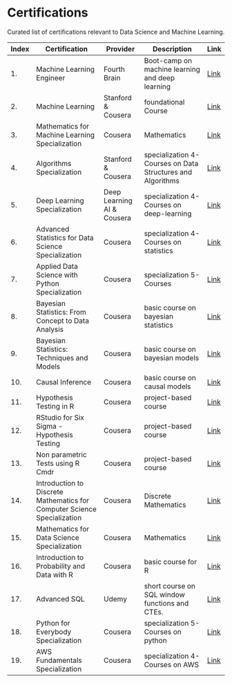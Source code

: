 # Certifications

Curated list of certifications relevant to Data Science and Machine Learning.

| Index | Certification | Provider | Description | Link|
| -- | --- | --- | --- | --- |
| 1. | Machine Learning Engineer | Fourth Brain | Boot-camp on machine learning and deep learning |  [Link](https://discover.fourthbrain.ai/certified-mle) |
| 2. | Machine Learning | Stanford & Cousera | foundational Course |  [Link](https://www.coursera.org/learn/machine-learning) |
| 3. | Mathematics for Machine Learning Specialization | Cousera | Mathematics |  [Link](https://www.coursera.org/specializations/mathematics-machine-learning) |
| 4. | Algorithms Specialization | Stanford & Cousera | specialization 4-Courses on Data Structures and Algorithms |  [Link](https://www.coursera.org/specializations/algorithms) |
| 5. | Deep Learning Specialization | Deep Learning AI & Cousera | specialization 4-Courses on deep-learning |  [Link](https://www.coursera.org/specializations/deep-learning) |
| 6. | Advanced Statistics for Data Science Specialization | Cousera | specialization 4-Courses on statistics |  [Link](https://www.coursera.org/specializations/advanced-statistics-data-science#courses) |
| 7. | Applied Data Science with Python Specialization | Cousera | specialization 5-Courses |  [Link](https://www.coursera.org/specializations/data-science-python) |
| 8. | Bayesian Statistics: From Concept to Data Analysis | Cousera | basic course on bayesian statistics |  [Link](https://www.coursera.org/learn/bayesian-statistics) |
| 9. | Bayesian Statistics: Techniques and Models | Cousera | basic course on bayesian models |  [Link](https://www.coursera.org/learn/mcmc-bayesian-statistics) |
| 10. | Causal Inference | Cousera | basic course on causal models |  [Link](https://www.coursera.org/learn/causal-inference) |
| 11. | Hypothesis Testing in R | Cousera | project-based course |  [Link](https://www.coursera.org/projects/hypothesis-testing-in-r) |
| 12. | RStudio for Six Sigma - Hypothesis Testing | Cousera | project-based course |  [Link](https://www.coursera.org/projects/rstudio-six-sigma-hypothesis-testing) |
| 13. | Non parametric Tests using R Cmdr | Cousera | project-based course |  [Link](https://www.coursera.org/projects/non-parametric-tests-rcmdr) |
| 14. | Introduction to Discrete Mathematics for Computer Science Specialization | Cousera | Discrete Mathematics |  [Link]() |
| 15. | Mathematics for Data Science Specialization | Cousera | Mathematics |  [Link]() |
| 16. | Introduction to Probability and Data with R | Cousera | basic course for R |  [Link](https://www.coursera.org/learn/probability-intro) |
| 17. | Advanced SQL | Udemy | short course on SQL window functions and CTEs. |  [Link](https://https://www.udemy.com/course/the-advanced-sql-course-2021/) |
| 18. | Python for Everybody Specialization | Cousera | specialization 5-Courses on python |  [Link](https://www.coursera.org/specializations/python) |
| 19. | AWS Fundamentals Specialization | Cousera | specialization 4-Courses on AWS |  [Link](https://www.coursera.org/specializations/aws-fundamentals) |
